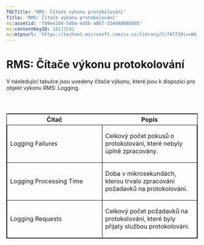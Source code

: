 ```yaml
---
TOCTitle: 'RMS: Čítače výkonu protokolování'
Title: 'RMS: Čítače výkonu protokolování'
ms:assetid: 'f49ee2d4-5d9a-4d5b-a867-334d4008b605'
ms:contentKeyID: 18113502
ms:mtpsurl: 'https://technet.microsoft.com/cs-cz/library/Cc747739(v=WS.10)'
---
```


RMS: Čítače výkonu protokolování
================================

V následující tabulce jsou uvedeny čítače výkonu, které jsou k dispozici pro objekt výkonu RMS: Logging.

###  

<p> </p>
<table style="border:1px solid black;">
<colgroup>
<col width="50%" />
<col width="50%" />
</colgroup>
<thead>
<tr class="header">
<th>Čítač</th>
<th>Popis</th>
</tr>
</thead>
<tbody>
<tr class="odd">
<td style="border:1px solid black;"><p>Logging Failures</p></td>
<td style="border:1px solid black;"><p>Celkový počet pokusů o protokolování, které nebyly úplně zpracovány.</p></td>
</tr>
<tr class="even">
<td style="border:1px solid black;"><p>Logging Processing Time</p></td>
<td style="border:1px solid black;"><p>Doba v mikrosekundách, kterou trvalo zpracování požadavků na protokolování.</p></td>
</tr>
<tr class="odd">
<td style="border:1px solid black;"><p>Logging Requests</p></td>
<td style="border:1px solid black;"><p>Celkový počet požadavků na protokolování, které byly přijaty službou protokolování.</p></td>
</tr>
</tbody>
</table>
